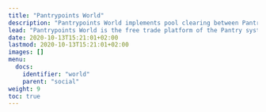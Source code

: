 ```yaml
---
title: "Pantrypoints World"
description: "Pantrypoints World implements pool clearing between Pantry Nations"
lead: "Pantrypoints World is the free trade platform of the Pantry system that connects Pantry Nations"
date: 2020-10-13T15:21:01+02:00
lastmod: 2020-10-13T15:21:01+02:00
images: []
menu:
  docs:
    identifier: "world"
    parent: "social"
weight: 9
toc: true
---
```


